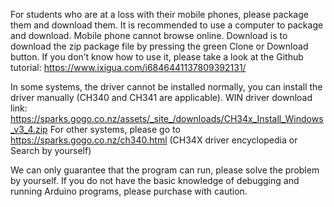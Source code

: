 For students who are at a loss with their mobile phones, please package them and download them. It is recommended to use a computer to package and download. Mobile phone cannot browse online. Download is to download the zip package file by pressing the green Clone or Download button. If you don’t know how to use it, please take a look at the Github tutorial: https://www.ixigua.com/i6846441137809392131/


In some systems, the driver cannot be installed normally, you can install the driver manually (CH340 and CH341 are applicable). WIN driver download link: https://sparks.gogo.co.nz/assets/_site_/downloads/CH34x_Install_Windows_v3_4.zip For other systems, please go to https://sparks.gogo.co.nz/ch340.html (CH34X driver encyclopedia or Search by yourself)

We can only guarantee that the program can run, please solve the problem by yourself. If you do not have the basic knowledge of debugging and running Arduino programs, please purchase with caution.

